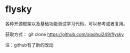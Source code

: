 flysky
======

各种开源框架以及基础功能测试学习代码，可以参考或者复用。

获取方式： git clone https://github.com/xiaohui249/flysky

注：github有了新的改动